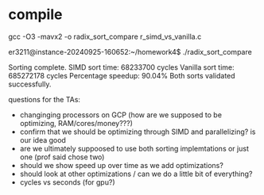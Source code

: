 # compile
gcc -O3 -mavx2 -o radix_sort_compare r_simd_vs_vanilla.c


er3211@instance-20240925-160652:~/homework4$ ./radix_sort_compare

Sorting complete.
SIMD sort time: 68233700 cycles
Vanilla sort time: 685272178 cycles
Percentage speedup: 90.04%
Both sorts validated successfully. 



questions for the TAs:
- changinging processors on GCP (how are we supposed to be optimizing, RAM/cores/money???)
- confirm that we should be optimizing through SIMD and parallelizing? is our idea good
- are we ultimately suppoosed to use both sorting implemtations or just one (prof said chose two)
- should we show speed up over time as we add optimizations?
- should look at other optimizations / can we do a little bit of everything?
- cycles vs seconds (for gpu?)